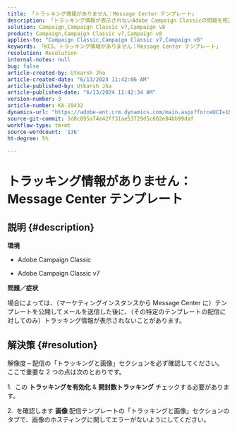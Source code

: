 ```yaml
---
title: 「トラッキング情報がありません：Message Center テンプレート」
description: 「トラッキング情報が表示されないAdobe Campaign Classicの問題を修正する方法を説明します。」
solution: Campaign,Campaign Classic v7,Campaign v8
product: Campaign,Campaign Classic v7,Campaign v8
applies-to: "Campaign Classic,Campaign Classic v7,Campaign v8"
keywords: 「KCS、トラッキング情報がありません：Message Center テンプレート」
resolution: Resolution
internal-notes: null
bug: false
article-created-by: Utkarsh Jha
article-created-date: "6/13/2024 11:42:06 AM"
article-published-by: Utkarsh Jha
article-published-date: "6/13/2024 11:42:34 AM"
version-number: 3
article-number: KA-19432
dynamics-url: "https://adobe-ent.crm.dynamics.com/main.aspx?forceUCI=1&pagetype=entityrecord&etn=knowledgearticle&id=825983f2-7929-ef11-840a-00224808decd"
source-git-commit: 5d8c895a74e42ff31ae53729d5c602e84bb99daf
workflow-type: tm+mt
source-wordcount: '136'
ht-degree: 5%

---
```


# トラッキング情報がありません：Message Center テンプレート

## 説明 {#description}


<b>環境</b>

- Adobe Campaign Classic

- Adobe Campaign Classic v7

<b>問題／症状</b>

場合によっては、（マーケティングインスタンスから Message Center に）テンプレートを公開してメールを送信した後に、（その特定のテンプレートの配信に対してのみ）トラッキング情報が表示されないことがあります。


## 解決策 {#resolution}


解像度 – 配信の「トラッキングと画像」セクションを必ず確認してください。 ここで重要な 2 つの点は次のとおりです。

1.  この <b>トラッキングを有効化</b> &amp; <b>開封数トラッキング</b> チェックする必要があります。

2.  を確認します <b>画像</b> 配信テンプレートの「トラッキングと画像」セクションのタブで、画像のホスティングに関してエラーがないようにしてください。
